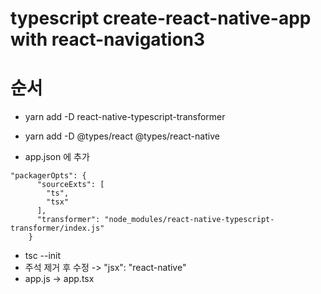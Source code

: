 # typescript create-react-native-app with react-navigation3

# 순서 

- yarn add -D react-native-typescript-transformer
- yarn add -D @types/react @types/react-native

- app.json 에 추가

```
"packagerOpts": {
      "sourceExts": [
        "ts",
        "tsx"
      ],
      "transformer": "node_modules/react-native-typescript-transformer/index.js"
    }
```

- tsc --init
- 주석 제거 후 수정 -> "jsx": "react-native"
- app.js -> app.tsx